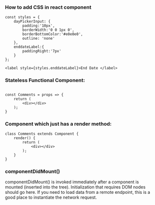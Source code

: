 ### How to add CSS in react component

```
const styles = {
    dayPickerInput: {
        padding:'10px',
        borderWidth:'0 0 1px 0',
        borderBottomColor:'#e0e0e0',
        outline: 'none'
    },
    enddateLabel:{
        paddingRight:'7px'
    }
};

<label style={styles.enddateLabel}>End Date </label>

````
### Stateless Functional Component:
```

const Comments = props => {
    return (
        <div></div>
    );
}
```
### Component which just has a render method:

```
class Comments extends Component {
    render() {
        return (
            <div></div>
        );
    }
}
```

### componentDidMount()

componentDidMount() is invoked immediately after a component is mounted (inserted into the tree). Initialization that requires DOM nodes should go here. If you need to load data from a remote endpoint, this is a good place to instantiate the network request.
